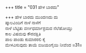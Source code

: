 +++
title = "031 ಹೇಳ ಬಾರದು"

+++
ಹೇಳ ಬಾರದು ಮುಂದಣದು ದು  
ಷ್ಕಾಲವಿಂದಿಗೆ ನಾಳೆ ನಾಳೆಗೆ  
ನಾಳೆ ಬೆಟ್ಟಿತು ವರ್ಣಧರ್ಮಾಶ್ರಮದ ನೆಲೆಹೋಯ್ತು   
ಕಾಲ ವಿಷಮವು ಕೌರವಕ್ಷಿತಿ  
ಪಾಲ ಪಾಂಡು ಕುಮಾರರಲಿ ಕೈ  
ಮೇಳವಿಸುವುದು ತಾಯೆ ಬಿಜಯಂಗೈಯಿ ನೀವೆಂದ     ॥31॥